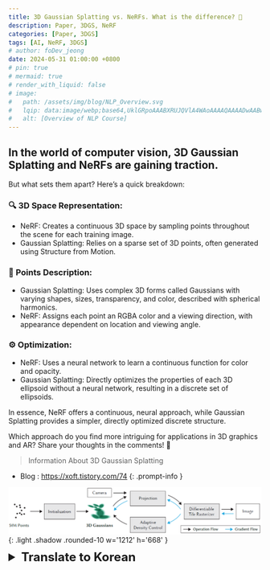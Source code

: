 ```yaml
---
title: 3D Gaussian Splatting vs. NeRFs. What is the difference? 🤔 
description: Paper, 3DGS, NeRF
categories: [Paper, 3DGS]
tags: [AI, NeRF, 3DGS]
# author: foDev_jeong
date: 2024-05-31 01:00:00 +0800
# pin: true
# mermaid: true
# render_with_liquid: false
# image:
#   path: /assets/img/blog/NLP_Overview.svg
#   lqip: data:image/webp;base64,UklGRpoAAABXRUJQVlA4WAoAAAAQAAAADwAABwAAQUxQSDIAAAARL0AmbZurmr57yyIiqE8oiG0bejIYEQTgqiDA9vqnsUSI6H+oAERp2HZ65qP/VIAWAFZQOCBCAAAA8AEAnQEqEAAIAAVAfCWkAALp8sF8rgRgAP7o9FDvMCkMde9PK7euH5M1m6VWoDXf2FkP3BqV0ZYbO6NA/VFIAAAA
#   alt: [Overview of NLP Course]
---
```


## In the world of computer vision, 3D Gaussian Splatting and NeRFs are gaining traction. 

But what sets them apart? Here’s a quick breakdown:

### 🔍 3D Space Representation: 
- NeRF: Creates a continuous 3D space by sampling points throughout the scene for each training image.
- Gaussian Splatting: Relies on a sparse set of 3D points, often generated using Structure from Motion.

### 🎨 Points Description: 
- Gaussian Splatting: Uses complex 3D forms called Gaussians with varying shapes, sizes, transparency, and color, described with spherical harmonics.
- NeRF: Assigns each point an RGBA color and a viewing direction, with appearance dependent on location and viewing angle.

### ⚙️ Optimization: 
- NeRF: Uses a neural network to learn a continuous function for color and opacity.
- Gaussian Splatting: Directly optimizes the properties of each 3D ellipsoid without a neural network, resulting in a discrete set of ellipsoids.

In essence, NeRF offers a continuous, neural approach, while Gaussian Splatting provides a simpler, directly optimized discrete structure.

Which approach do you find more intriguing for applications in 3D graphics and AR? Share your thoughts in the comments! 💬


> Information About 3D Gaussian Splatting
- Blog : <https://xoft.tistory.com/74>
{: .prompt-info }

![ 3DGS Overview ](/assets/img/paper/3DGS_overview.png){: .light  .shadow .rounded-10 w='1212' h='668' }


<details markdown="1">
<summary style= "font-size:24px; line-height:24px; font-weight:bold; cursor:pointer;" > Translate to Korean </summary>

## 컴퓨터 비전의 세계에서는 3D Gaussian Splatting 및 NeRF가 주목을 받고 있습니다. 그러나 무엇이 그들을 차별화합니까? 다음은 간단한 분석입니다.

### 🔍 3D 공간 표현: 
- NeRF: 각 학습 이미지에 대해 장면 전체의 지점을 샘플링하여 연속 3D 공간을 만듭니다.
- 가우시안 스플래팅(Gaussian Splatting): 종종 모션의 구조(Structure from Motion)를 사용하여 생성되는 희소 3D 포인트 세트를 사용합니다.

### 🎨 포인트 설명: 
- 가우시안 스플래팅: 구형 고조파로 설명되는 다양한 모양, 크기, 투명도 및 색상을 가진 가우시안이라는 복잡한 3D 형태를 사용합니다.
- NeRF: 각 포인트에 RGBA 색상과 보기 방향을 할당하며, 모양은 위치 및 시야각에 따라 달라집니다.

### ⚙️ 최적화: 
- NeRF: 신경망을 사용하여 색상 및 불투명도에 대한 연속 함수를 학습합니다.
- Gaussian Splatting: 신경망 없이 각 3D 타원체의 속성을 직접 최적화하여 개별 타원체 세트를 생성합니다.

본질적으로 NeRF는 연속적인 신경 접근 방식을 제공하는 반면, Gaussian Splatting은 더 간단하고 직접 최적화된 이산 구조를 제공합니다.

3D 그래픽과 AR 애플리케이션에 어떤 접근 방식이 더 흥미롭다고 생각하십니까? 댓글로 생각을 공유하세요! 💬

</details>